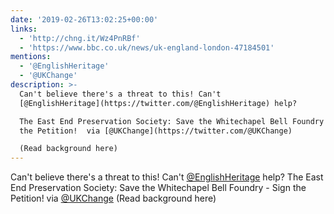 ```yaml
---
date: '2019-02-26T13:02:25+00:00'
links:
  - 'http://chng.it/Wz4PnRBf'
  - 'https://www.bbc.co.uk/news/uk-england-london-47184501'
mentions:
  - '@EnglishHeritage'
  - '@UKChange'
description: >-
  Can't believe there's a threat to this! Can't
  [@EnglishHeritage](https://twitter.com/@EnglishHeritage) help?

  The East End Preservation Society: Save the Whitechapel Bell Foundry - Sign
  the Petition!  via [@UKChange](https://twitter.com/@UKChange)

  (Read background here)
---
```

Can't believe there's a threat to this! Can't [@EnglishHeritage](https://twitter.com/@EnglishHeritage) help?
The East End Preservation Society: Save the Whitechapel Bell Foundry - Sign the Petition!  via [@UKChange](https://twitter.com/@UKChange)
(Read background here) 
